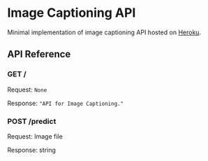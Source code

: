 # Image Captioning API

Minimal implementation of image captioning API hosted on [Heroku](https://image-captioning-69420.herokuapp.com/).

## API Reference

### GET /

Request: `None`

Response: `"API for Image Captioning."`

### POST /predict

Request: Image file

Response: string

